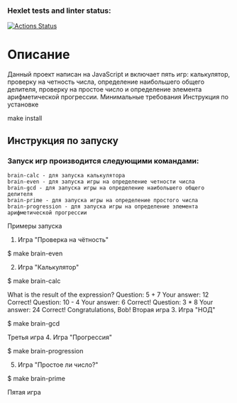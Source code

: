 ### Hexlet tests and linter status:
[![Actions Status](https://github.com/yanchik78/frontend-project-44/actions/workflows/hexlet-check.yml/badge.svg)](https://github.com/yanchik78/frontend-project-44/actions)

# Описание

Данный проект написан на JavaScript и включает пять игр: калькулятор, проверку на четность числа, определение наибольшего общего делителя, проверку на простое число и определение элемента арифметической прогрессии.
Минимальные требования
Инструкция по установке

make install

## Инструкция по запуску

### Запуск игр производится следующими командами:

    brain-calc - для запуска калькулятора
    brain-even - для запуска игры на определение четности числа
    brain-gcd - для запуска игры на определение наибольшего общего делителя
    brain-prime - для запуска игры на определение простого числа
    brain-progression - для запуска игры на определение элемента арифметической прогрессии

Примеры запуска
1. Игра "Проверка на чётность"

$ make brain-even


2. Игра "Калькулятор"

$ make brain-calc

What is the result of the expression? Question: 5 + 7 Your answer: 12 Correct! Question: 10 - 4 Your answer: 6 Correct! Question: 3 * 8 Your answer: 24 Correct! Congratulations, Bob! Вторая игра
3. Игра "НОД"

$ make brain-gcd

Третья игра
4. Игра "Прогрессия"

$ make brain-progression


5. Игра "Простое ли число?"

$ make brain-prime

Пятая игра

